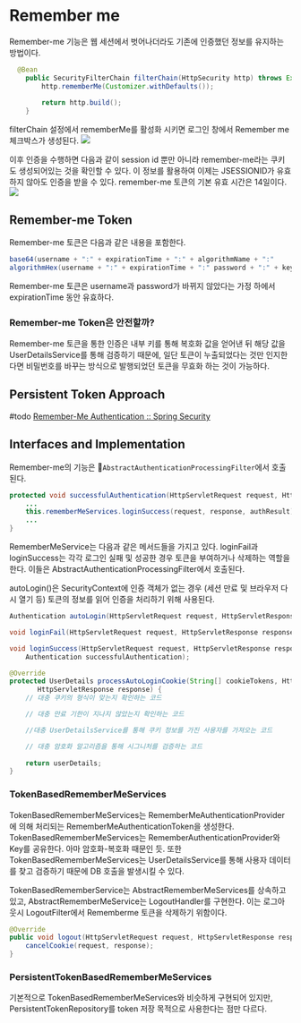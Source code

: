 # Remember me
Remember-me 기능은 웹 세션에서 벗어나더라도 기존에 인증했던 정보를 유지하는 방법이다.
```java
  @Bean  
    public SecurityFilterChain filterChain(HttpSecurity http) throws Exception {  
        http.rememberMe(Customizer.withDefaults());  
        
        return http.build();  
    }
```
filterChain 설정에서 rememberMe를 활성화 시키면 로그인 창에서 Remember me 체크박스가 생성된다.
![](https://i.imgur.com/fOmc7tB.png)

이후 인증을 수행하면 다음과 같이 session id 뿐만 아니라 remember-me라는 쿠키도 생성되어있는 것을 확인할 수 있다. 이 정보를 활용하여 이제는 JSESSIONID가 유효하지 않아도 인증을 받을 수 있다. remember-me 토큰의 기본 유효 시간은 14일이다.
![](https://i.imgur.com/4itgzfh.png)

## Remember-me Token
Remember-me 토큰은 다음과 같은 내용을 포함한다.
```java
base64(username + ":" + expirationTime + ":" + algorithmName + ":"
algorithmHex(username + ":" + expirationTime + ":" password + ":" + key))
```
Remember-me 토큰은 username과 password가 바뀌지 않았다는 가정 하에서 expirationTime 동안 유효하다.
### Remember-me Token은 안전할까?
Remember-me 토큰을 통한 인증은 내부 키를 통해 복호화 값을 얻어낸 뒤 해당 값을 UserDetailsService를 통해 검증하기 때문에, 일단 토큰이 누출되었다는 것만 인지한다면 비밀번호를 바꾸는 방식으로 발행되었던 토큰을 무효화 하는 것이 가능하다.

## Persistent Token Approach
#todo
[Remember-Me Authentication :: Spring Security](https://docs.spring.io/spring-security/reference/servlet/authentication/rememberme.html#remember-me-persistent-token)

## Interfaces and Implementation
Remember-me의 기능은 `AbstractAuthenticationProcessingFilter`에서 호출된다. 

```java
protected void successfulAuthentication(HttpServletRequest request, HttpServletResponse response, FilterChain chain,  
	...
    this.rememberMeServices.loginSuccess(request, response, authResult);  
	...
}
```

RememberMeService는 다음과 같은 메서드들을 가지고 있다. loginFail과 loginSuccess는 각각 로그인 실패 및 성공한 경우 토큰을 부여하거나 삭제하는 역할을 한다. 이들은 AbstractAuthenticationProcessingFilter에서 호출된다.

autoLogin()은 SecurityContext에 인증 객체가 없는 경우 (세션 만료 및 브라우저 다시 열기 등) 토큰의 정보를 읽어 인증을 처리하기 위해 사용된다.
```java
Authentication autoLogin(HttpServletRequest request, HttpServletResponse response);

void loginFail(HttpServletRequest request, HttpServletResponse response);

void loginSuccess(HttpServletRequest request, HttpServletResponse response,
	Authentication successfulAuthentication);
```

```java
@Override  
protected UserDetails processAutoLoginCookie(String[] cookieTokens, HttpServletRequest request,  
       HttpServletResponse response) {  
    // 대충 쿠키의 형식이 맞는지 확인하는 코드

	// 대충 만료 기한이 지나지 않았는지 확인하는 코드

	//대충 UserDetailsService를 통해 쿠키 정보를 가진 사용자를 가져오는 코드

	// 대충 암호화 알고리즘을 통해 시그니처를 검증하는 코드
	
    return userDetails;  
}
```

### TokenBasedRememberMeServices
TokenBasedRememberMeServices는 RememberMeAuthenticationProvider에 의해 처리되는 RememberMeAuthenticationToken을 생성한다. 
TokenBasedRememberMeServices는 RememberAuthenticationProvider와 Key를 공유한다. 아마 암호화-복호화 때문인 듯.
또한 TokenBasedRememberMeServices는 UserDetailsService를 통해 사용자 데이터를 찾고 검증하기 때문에 DB 호출을 발생시킬 수 있다.

TokenBasedRememberService는 AbstractRememberMeServices를 상속하고 있고, AbstractRememberMeService는 LogoutHandler를 구현한다. 이는 로그아웃시 LogoutFilter에서  Rememberme 토큰을 삭제하기 위함이다.
```java
@Override  
public void logout(HttpServletRequest request, HttpServletResponse response, Authentication authentication) {  
    cancelCookie(request, response);  
}
```
### PersistentTokenBasedRememberMeServices
기본적으로 TokenBasedRememberMeServices와 비슷하게 구현되어 있지만, PersistentTokenRepository를 token 저장 목적으로 사용한다는 점만 다르다.